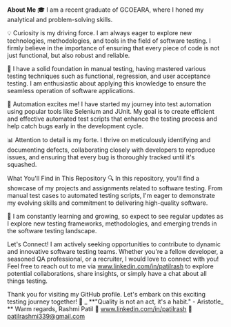 **About Me**
🎓 I am a recent graduate of GCOEARA, where I honed my analytical and problem-solving skills.

💡 Curiosity is my driving force. I am always eager to explore new technologies, methodologies, and tools in the field of software testing.
I firmly believe in the importance of ensuring that every piece of code is not just functional, but also robust and reliable.

🧪 I have a solid foundation in manual testing, having mastered various testing techniques such as functional, regression, and user acceptance testing. 
I am enthusiastic about applying this knowledge to ensure the seamless operation of software applications.

🤖 Automation excites me! I have started my journey into test automation using popular tools like Selenium and JUnit.
My goal is to create efficient and effective automated test scripts that enhance the testing process and help catch bugs early in the development cycle.

📊 Attention to detail is my forte. I thrive on meticulously identifying and documenting defects, collaborating closely with developers to reproduce issues, 
and ensuring that every bug is thoroughly tracked until it's squashed.

What You'll Find in This Repository
🔍 In this repository, you'll find a showcase of my projects and assignments related to software testing. 
From manual test cases to automated testing scripts, I'm eager to demonstrate my evolving skills and commitment to delivering high-quality software.

🌱 I am constantly learning and growing, so expect to see regular updates as I explore new testing frameworks, methodologies, and emerging trends 
in the software testing landscape.

Let's Connect!
I am actively seeking opportunities to contribute to dynamic and innovative software testing teams. 
Whether you're a fellow developer, a seasoned QA professional, or a recruiter, I would love to connect with you! 
Feel free to reach out to me via www.linkedin.com/in/patilrash to explore potential collaborations, share insights, or simply have a chat about all things testing.

Thank you for visiting my GitHub profile. Let's embark on this exciting testing journey together! 🚀
                             _ **"Quality is not an act, it's a habit." - Aristotle_
**
Warm regards,
Rashmi Patil
🔗 www.linkedin.com/in/patilrash
📧 patilrashmi339@gmail.com

<!---
prashmi24/prashmi24 is a ✨ special ✨ repository because its `README.md` (this file) appears on your GitHub profile.
You can click the Preview link to take a look at your changes.
--->
